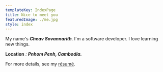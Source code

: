 ```yaml
---
templateKey: IndexPage
title: Nice to meet you
featuredImage: ./me.jpg
style: index
---
```


My name's **_Cheav Sovannarith_**. I'm a software developer. I love learning new things.

**Location** _:_ **_Pnhom Penh, Cambodia._**

<span class="secondary-text">

For more details, see my [ré­sumé](/about/cv).

</span>
